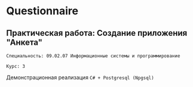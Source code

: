 # Questionnaire
## Практическая работа: Создание приложения "Анкета"

    Специальность: 09.02.07 Информационные системы и программирование
    
    Курс: 3

Демонстрационная реализация `С# + Postgresql (Npgsql)`
